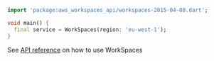 ```dart
import 'package:aws_workspaces_api/workspaces-2015-04-08.dart';

void main() {
  final service = WorkSpaces(region: 'eu-west-1');
}
```

See [API reference](https://pub.dev/documentation/aws_workspaces_api/latest/workspaces-2015-04-08/WorkSpaces-class.html) on how to use WorkSpaces
